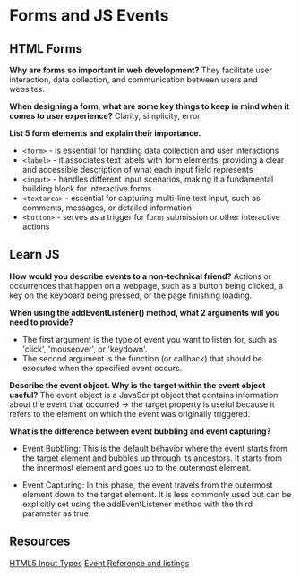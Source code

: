 # Forms and JS Events

## HTML Forms
**Why are forms so important in web development?**
They facilitate user interaction, data collection, and communication between users and websites. 

**When designing a form, what are some key things to keep in mind when it comes to user experience?**
Clarity, simplicity, error

**List 5 form elements and explain their importance.**
- `<form>` - is essential for handling data collection and user interactions
- `<label>` -  it associates text labels with form elements, providing a clear and accessible description of what each input field represents
- `<input>` - handles different input scenarios, making it a fundamental building block for interactive forms
- `<textarea>` - essential for capturing multi-line text input, such as comments, messages, or detailed information
- `<button>` - serves as a trigger for form submission or other interactive actions

## Learn JS
**How would you describe events to a non-technical friend?**
Actions or occurrences that happen on a webpage, such as a button being clicked, a key on the keyboard being pressed, or the page finishing loading.

**When using the addEventListener() method, what 2 arguments will you need to provide?**
- The first argument is the type of event you want to listen for, such as 'click', 'mouseover', or 'keydown'.
- The second argument is the function (or callback) that should be executed when the specified event occurs.

**Describe the event object. Why is the target within the event object useful?**
The event object is a JavaScript object that contains information about the event that occurred -> the target property is useful because it refers to the element on which the event was originally triggered.

**What is the difference between event bubbling and event capturing?**
- Event Bubbling: This is the default behavior where the event starts from the target element and bubbles up through its ancestors. It starts from the innermost element and goes up to the outermost element.

- Event Capturing: In this phase, the event travels from the outermost element down to the target element. It is less commonly used but can be explicitly set using the addEventListener method with the third parameter as true.

## Resources
[HTML5 Input Types](https://developer.mozilla.org/en-US/docs/Learn/Forms/HTML5_input_types)
[Event Reference and listings](https://developer.mozilla.org/en-US/docs/Web/Events)
